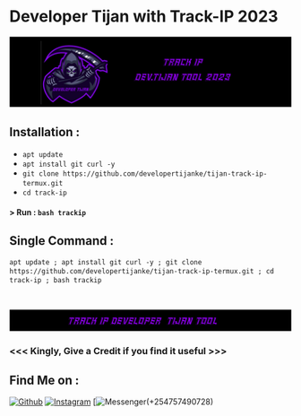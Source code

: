 # Developer Tijan with Track-IP 2023

<p align="center">
<a href="https://github.com/developertijanke"><img title="Developer Tijan" src="https://github.com/developertijanke/tijan-track-ip-termux/blob/main/trackip.png?raw=true"></a>


## Installation :

* `apt update`
* `apt install git curl -y`
* `git clone https://github.com/developertijanke/tijan-track-ip-termux.git`
* `cd track-ip`

#### > Run : `bash trackip`

## Single Command :
```
apt update ; apt install git curl -y ; git clone https://github.com/developertijanke/tijan-track-ip-termux.git ; cd track-ip ; bash trackip
```
<br>
<p align="center">
<img src="https://github.com/developertijanke/tijan-track-ip-termux/blob/main/trackip%20footer.png?raw=true">

### <<< Kingly, Give a Credit if you find it useful >>>

## Find Me on :
[![Github]()](https://github.com/developertijanke/)
[![Instagram]()](https://www.instagram.com/developer_tijan/)
[![Messenger]()(+254757490728)
